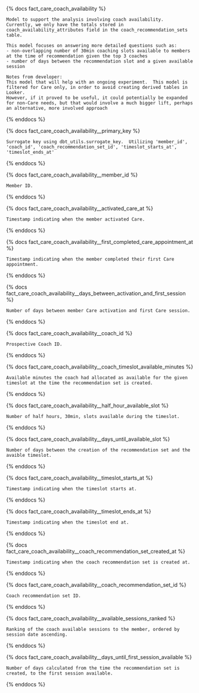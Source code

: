 {% docs fact_care_coach_availability %} 

    Model to support the analysis involving coach availability.  
    Currently, we only have the totals stored in coach_availability_attributes field in the coach_recommendation_sets table.  
      
    This model focuses on answering more detailed questions such as:      
    - non-overlapping number of 30min coaching slots available to members at the time of recommendation given the top 3 coaches  
    - number of days between the recommendation slot and a given available session  
    
    Notes from developer: 
    This model that will help with an ongoing experiment.  This model is filtered for Care only, in order to avoid creating derived tables in Looker.  
    However, if it proved to be useful, it could potentially be expanded for non-Care needs, but that would involve a much bigger lift, perhaps an alternative, more involved approach 

{% enddocs %}


{% docs fact_care_coach_availability__primary_key %}

    Surrogate key using dbt_utils.surrogate_key.  Utilizing 'member_id', 'coach_id', 'coach_recommendation_set_id', 'timeslot_starts_at', 'timeslot_ends_at'

{% enddocs %}


{% docs fact_care_coach_availability__member_id %}

    Member ID.

{% enddocs %}


{% docs fact_care_coach_availability__activated_care_at %}

    Timestamp indicating when the member activated Care. 

{% enddocs %}


{% docs fact_care_coach_availability__first_completed_care_appointment_at %}

    Timestamp indicating when the member completed their first Care appointment.

{% enddocs %}


{% docs fact_care_coach_availability__days_between_activation_and_first_session %}

    Number of days between member Care activation and first Care session.

{% enddocs %}


{% docs fact_care_coach_availability__coach_id %}

    Prospective Coach ID.

{% enddocs %}


{% docs fact_care_coach_availability__coach_timeslot_available_minutes %}

    Available minutes the coach had allocated as available for the given timeslot at the time the recommendation set is created. 

{% enddocs %}


{% docs fact_care_coach_availability__half_hour_available_slot %}

    Number of half hours, 30min, slots available during the timeslot.  

{% enddocs %}


{% docs fact_care_coach_availability__days_until_available_slot %}

    Number of days between the creation of the recommendation set and the avaible timeslot. 

{% enddocs %}


{% docs fact_care_coach_availability__timeslot_starts_at %}

    Timestamp indicating when the timeslot starts at.  

{% enddocs %}


{% docs fact_care_coach_availability__timeslot_ends_at %}

    Timestamp indicating when the timeslot end at.

{% enddocs %}


{% docs fact_care_coach_availability__coach_recommendation_set_created_at %}

    Timestamp indicating when the coach recommendation set is created at. 

{% enddocs %}


{% docs fact_care_coach_availability__coach_recommendation_set_id %}

    Coach recommendation set ID.  

{% enddocs %}


{% docs fact_care_coach_availability__available_sessions_ranked %}

    Ranking of the coach available sessions to the member, ordered by session date ascending. 

{% enddocs %}


{% docs fact_care_coach_availability__days_until_first_session_available %}

    Number of days calculated from the time the recommendation set is created, to the first session available. 

{% enddocs %}
